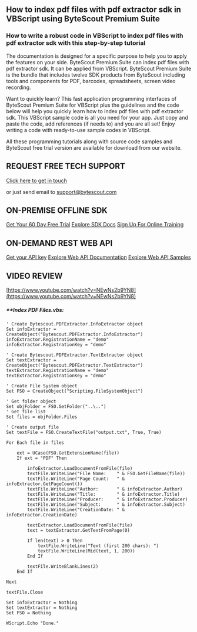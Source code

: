 ## How to index pdf files with pdf extractor sdk in VBScript using ByteScout Premium Suite

### How to write a robust code in VBScript to index pdf files with pdf extractor sdk with this step-by-step tutorial

The documentation is designed for a specific purpose to help you to apply the features on your side. ByteScout Premium Suite can index pdf files with pdf extractor sdk. It can be applied from VBScript. ByteScout Premium Suite is the bundle that includes twelve SDK products from ByteScout including tools and components for PDF, barcodes, spreadsheets, screen video recording.

Want to quickly learn? This fast application programming interfaces of ByteScout Premium Suite for VBScript plus the guidelines and the code below will help you quickly learn how to index pdf files with pdf extractor sdk. This VBScript sample code is all you need for your app. Just copy and paste the code, add references (if needs to) and you are all set! Enjoy writing a code with ready-to-use sample codes in VBScript.

All these programming tutorials along with source code samples and ByteScout free trial version are available for download from our website.

## REQUEST FREE TECH SUPPORT

[Click here to get in touch](https://bytescout.zendesk.com/hc/en-us/requests/new?subject=ByteScout%20Premium%20Suite%20Question)

or just send email to [support@bytescout.com](mailto:support@bytescout.com?subject=ByteScout%20Premium%20Suite%20Question) 

## ON-PREMISE OFFLINE SDK 

[Get Your 60 Day Free Trial](https://bytescout.com/download/web-installer?utm_source=github-readme)
[Explore SDK Docs](https://bytescout.com/documentation/index.html?utm_source=github-readme)
[Sign Up For Online Training](https://academy.bytescout.com/)


## ON-DEMAND REST WEB API

[Get your API key](https://pdf.co/documentation/api?utm_source=github-readme)
[Explore Web API Documentation](https://pdf.co/documentation/api?utm_source=github-readme)
[Explore Web API Samples](https://github.com/bytescout/ByteScout-SDK-SourceCode/tree/master/PDF.co%20Web%20API)

## VIDEO REVIEW

[https://www.youtube.com/watch?v=NEwNs2b9YN8](https://www.youtube.com/watch?v=NEwNs2b9YN8)




<!-- code block begin -->

##### ****Index PDF Files.vbs:**
    
```
' Create Bytescout.PDFExtractor.InfoExtractor object
Set infoExtractor = CreateObject("Bytescout.PDFExtractor.InfoExtractor")
infoExtractor.RegistrationName = "demo"
infoExtractor.RegistrationKey = "demo"

' Create Bytescout.PDFExtractor.TextExtractor object
Set textExtractor = CreateObject("Bytescout.PDFExtractor.TextExtractor")
textExtractor.RegistrationName = "demo"
textExtractor.RegistrationKey = "demo"

' Create File System object
Set FSO = CreateObject("Scripting.FileSystemObject")

' Get folder object
Set objFolder = FSO.GetFolder("..\..")
' Get file list
Set files = objFolder.Files

' Create output file
Set textFile = FSO.CreateTextFile("output.txt", True, True)

For Each file in files
    
    ext = UCase(FSO.GetExtensionName(file))	
    If ext = "PDF" Then
        
        infoExtractor.LoadDocumentFromFile(file)    
        textFile.WriteLine("File Name:    " & FSO.GetFileName(file))
        textFile.WriteLine("Page Count:   " & infoExtractor.GetPageCount())
        textFile.WriteLine("Author:       " & infoExtractor.Author)
        textFile.WriteLine("Title:        " & infoExtractor.Title)
        textFile.WriteLine("Producer:     " & infoExtractor.Producer)
        textFile.WriteLine("Subject:      " & infoExtractor.Subject)
        textFile.WriteLine("CreationDate: " & infoExtractor.CreationDate)
                
        textExtractor.LoadDocumentFromFile(file)
        text = textExtractor.GetTextFromPage(0)
        
        If len(text) > 0 Then
            textFile.WriteLine("Text (first 200 chars): ")
            textFile.WriteLine(Mid(text, 1, 200))
        End If
        
        textFile.WriteBlankLines(2)
    End If 
    
Next

textFile.Close

Set infoExtractor = Nothing
Set textExtractor = Nothing
Set FSO = Nothing

WScript.Echo "Done."
```

<!-- code block end -->